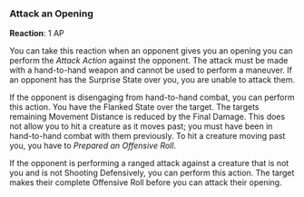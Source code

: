 ### Attack an Opening
**Reaction**: 1 AP

You can take this reaction when an opponent gives you an opening you can perform the _Attack Action_ against the opponent. The attack must be made with a hand-to-hand weapon and cannot be used to perform a maneuver. If an opponent has the Surprise State over you, you are unable to attack them. 

If the opponent is disengaging from hand-to-hand combat, you can perform this action. You have the Flanked State over the target. The targets remaining Movement Distance is reduced by the Final Damage. This does not allow you to hit a creature as it moves past; you must have been in hand-to-hand combat with them previously. To hit a creature moving past you, you have to _Prepared an Offensive Roll_.

If the opponent is performing a ranged attack against a creature that is not you and is not Shooting Defensively, you can perform this action. The target makes their complete Offensive Roll before you can attack their opening.